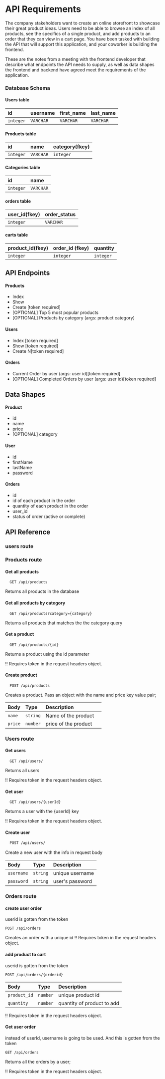 # API Requirements

The company stakeholders want to create an online storefront to showcase their great product ideas. Users need to be able to browse an index of all products, see the specifics of a single product, and add products to an order that they can view in a cart page. You have been tasked with building the API that will support this application, and your coworker is building the frontend.

These are the notes from a meeting with the frontend developer that describe what endpoints the API needs to supply, as well as data shapes the frontend and backend have agreed meet the requirements of the application.

### Database Schema

#### Users table

| id        | username  | first_name | last_name |
| :-------- | :-------- | :--------- | :-------- |
| `integer` | `VARCHAR` | `VARCHAR`  | `VARCHAR` |

#### Products table

| id        | name      | category(fkey) |
| :-------- | :-------- | :------------- |
| `integer` | `VARCHAR` | `integer`      |

#### Categories table

| id        | name      |
| :-------- | :-------- |
| `integer` | `VARCHAR` |

#### orders table

| user_id(fkey) | order_status |
| :------------ | :----------- |
| `integer`     | `VARCHAR`    |

#### carts table

| product_id(fkey) | order_id (fkey) | quantity  |
| :--------------- | :-------------- | :-------- |
| `integer`        | `integer`       | `integer` |

## API Endpoints

#### Products

- Index
- Show
- Create [token required]
- [OPTIONAL] Top 5 most popular products
- [OPTIONAL] Products by category (args: product category)

#### Users

- Index [token required]
- Show [token required]
- Create N[token required]

#### Orders

- Current Order by user (args: user id)[token required]
- [OPTIONAL] Completed Orders by user (args: user id)[token required]

## Data Shapes

#### Product

- id
- name
- price
- [OPTIONAL] category

#### User

- id
- firstName
- lastName
- password

#### Orders

- id
- id of each product in the order
- quantity of each product in the order
- user_id
- status of order (active or complete)

## API Reference

### users route

### Products route

#### Get all products

```http
  GET /api/products
```

Returns all products in the database

#### Get all products by category

```http
  GET /api/products?category={category}
```

Returns all products that matches the the category query

#### Get a product

```http
  GET /api/products/{id}
```

Returns a product using the id parameter

!! Requires token in the request headers object.

#### Create product

```http
  POST /api/products
```

Creates a product. Pass an object with the name and price key value pair;

| Body    | Type     | Description          |     |
| :------ | :------- | :------------------- | :-- |
| `name`  | `string` | Name of the product  |     |
| `price` | `number` | price of the product |     |

### Users route

#### Get users

```http
  GET /api/users/
```

Returns all users

!! Requires token in the request headers object.

#### Get user

```http
  GET /api/users/{userId}
```

Returns a user with the {userId} key

!! Requires token in the request headers object.

#### Create user

```bash
  POST /api/users/
```

Create a new user with the info in request body

| Body       | Type     | Description     |
| :--------- | :------- | :-------------- |
| `username` | `string` | unique username |
| `password` | `string` | user's password |

### Orders route

#### create user order

userid is gotten from the token

```http
POST /api/orders
```

Creates an order with a unique id
!! Requires token in the request headers object.

#### add product to cart

userid is gotten from the token

```http
POST /api/orders/{orderid}
```

| Body         | Type     | Description                |
| :----------- | :------- | :------------------------- |
| `product_id` | `number` | unique product id          |
| `quantity`   | `number` | quantity of product to add |

!! Requires token in the request headers object.

#### Get user order

instead of userId, username is going to be used. And this is gotten from the token

```http
GET /api/orders
```

Returns all the orders by a user;

!! Requires token in the request headers object.
